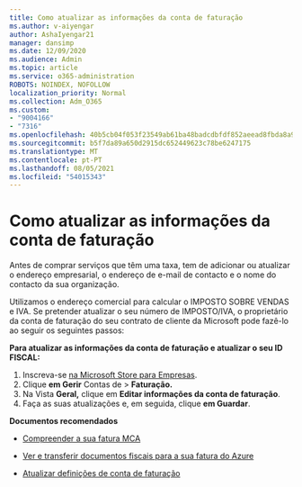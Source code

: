 ```yaml
---
title: Como atualizar as informações da conta de faturação
ms.author: v-aiyengar
author: AshaIyengar21
manager: dansimp
ms.date: 12/09/2020
ms.audience: Admin
ms.topic: article
ms.service: o365-administration
ROBOTS: NOINDEX, NOFOLLOW
localization_priority: Normal
ms.collection: Adm_O365
ms.custom:
- "9004166"
- "7316"
ms.openlocfilehash: 40b5cb04f053f23549ab61ba48badcdbfdf852aeead8fbda8a94e6e5184a3e73
ms.sourcegitcommit: b5f7da89a650d2915dc652449623c78be6247175
ms.translationtype: MT
ms.contentlocale: pt-PT
ms.lasthandoff: 08/05/2021
ms.locfileid: "54015343"
---
```

# <a name="how-to-update-billing-account-information"></a>Como atualizar as informações da conta de faturação

Antes de comprar serviços que têm uma taxa, tem de adicionar ou atualizar o endereço empresarial, o endereço de e-mail de contacto e o nome do contacto da sua organização.

Utilizamos o endereço comercial para calcular o IMPOSTO SOBRE VENDAS e IVA. Se pretender atualizar o seu número de IMPOSTO/IVA, o proprietário da conta de faturação do seu contrato de cliente da Microsoft pode fazê-lo ao seguir os seguintes passos:

**Para atualizar as informações da conta de faturação e atualizar o seu ID FISCAL:**

1. Inscreva-se [na Microsoft Store para Empresas](https://businessstore.microsoft.com/).
1. Clique **em Gerir** Contas de  >  **Faturação.**
1. Na Vista **Geral,** clique em **Editar informações da conta de faturação**.
1. Faça as suas atualizações e, em seguida, clique **em Guardar**. 

**Documentos recomendados**

- [Compreender a sua fatura MCA](https://docs.microsoft.com/azure/cost-management-billing/understand/mca-understand-your-invoice)

- [Ver e transferir documentos fiscais para a sua fatura do Azure](https://docs.microsoft.com/azure/cost-management-billing/understand/mca-download-tax-document)

- [Atualizar definições de conta de faturação](https://docs.microsoft.com/microsoft-store/update-microsoft-store-for-business-account-settings)  
